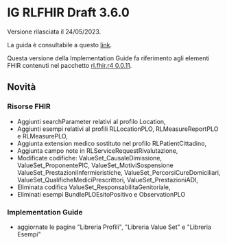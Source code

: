 # IG RLFHIR Draft 3.6.0

Versione rilasciata il 24/05/2023. 

La guida è consultabile a questo [link](https://simplifier.net/guide/ig-rlfhir-draft?version=3.6.0).

Questa versione della Implementation Guide fa riferimento agli elementi FHIR contenuti nel pacchetto [rl.fhir.r4 0.0.11](https://simplifier.net/packages/rl.fhir.r4.draft/0.0.11).

## Novità
### Risorse FHIR

- Aggiunti searchParameter relativi al profilo Location,
- Aggiunti esempi relativi al profili RLLocationPLO, RLMeasureReportPLO e RLMeasurePLO,
- Aggiunta extension medico sostituto nel profilo RLPatientCittadino,
- Aggiunta campo note in RLServiceRequestRivalutazione,
- Modificate codifiche: ValueSet_CausaleDimissione, ValueSet_ProponentePIC, ValueSet_MotiviSospensione
  ValueSet_PrestazioniInfermieristiche, ValueSet_PercorsiCureDomiciliari, ValueSet_QualificheMediciPrescrittori, ValueSet_PrestazioniADI,
- Eliminata codifica ValueSet_ResponsabilitaGenitoriale,
- Eliminati esempi BundlePLOEsitoPositivo e ObservationPLO
  

### Implementation Guide
- aggiornate le pagine "Libreria Profili", "Libreria Value Set" e "Libreria Esempi"